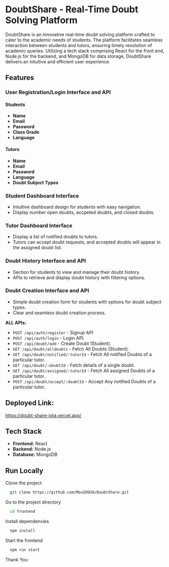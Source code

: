# DoubtShare - Real-Time Doubt Solving Platform

DoubtShare is an innovative real-time doubt solving platform crafted to cater to the academic needs of students. The platform facilitates seamless interaction between students and tutors, ensuring timely resolution of academic queries. Utilizing a tech stack comprising React for the front end, Node.js for the backend, and MongoDB for data storage, DoubtShare delivers an intuitive and efficient user experience.

## Features

### User Registration/Login Interface and API

#### Students
- **Name**
- **Email**
- **Password**
- **Class Grade**
- **Language**

#### Tutors
- **Name**
- **Email**
- **Password**
- **Language**
- **Doubt Subject Types**



### Student Dashboard Interface

- Intuitive dashboard design for students with easy navigation.
- Display number open doubts, accpeted doubts, and closed doubts.

### Tutor Dashboard Interface

- Display a list of notified doubts to tutors.
- Tutors can accept doubt requests, and accepted doubts will appear in the assigned doubt list.

### Doubt History Interface and API

- Section for students to view and manage their doubt history.
- APIs to retrieve and display doubt history with filtering options.


### Doubt Creation Interface and API

- Simple doubt creation form for students with options for doubt subject types.
- Clear and seamless doubt creation process.

  
**ALL APIs:**
- `POST /api/auth/register` - Signup API
- `POST /api/auth/login` - Login API.
- `POST /api/doubt/add` - Create Doubt  (Student).
- `GET /api/doubt/alldoubts` - Fetch All Doubts (Student).
- `GET /api/doubt/notified/:tutorId` - Fetch All notified Doubts of a particular tutor.
- `GET /api/doubt/:doubtId` -  Fetch details of a single doubt.
- `GET /api/doubt/assigned/:tutorId` -  Fetch All assigned Doubts of a particular tutor.
- `POST /api/doubt/accept/:doubtId` -  Accept Any notified Doubts of a particular tutor.

## Deployed Link:
  https://doubt-share-iota.vercel.app/
## Tech Stack

- **Frontend:** React
- **Backend:** Node.js
- **Database:** MongoDB

## Run Locally

Clone the project

```bash
  git clone https://github.com/MouS0926/DoubtShare.git
```

Go to the project directory

```bash
  cd frontend
```

Install dependencies

```bash
  npm install 

```

Start the frontend 

```bash
  npm run start
```


Thank You

